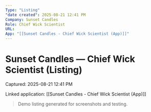 ```yaml
---
Type: "Listing"
"date created": 2025-08-21 12:41 PM
Company: Sunset Candles
Role: Chief Wick Scientist
URL:
App: "[[Sunset Candles - Chief Wick Scientist (App)]]"
---
```

# Sunset Candles — Chief Wick Scientist (Listing)

Captured: 2025-08-21 12:41 PM

Linked application: [[Sunset Candles - Chief Wick Scientist (App)]]

> Demo listing generated for screenshots and testing.
